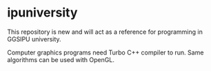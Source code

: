 # ipuniversity
This repository is new and will act as a reference for programming in GGSIPU university.

Computer graphics programs need Turbo C++ compiler to run. Same algorithms can be used with OpenGL.
